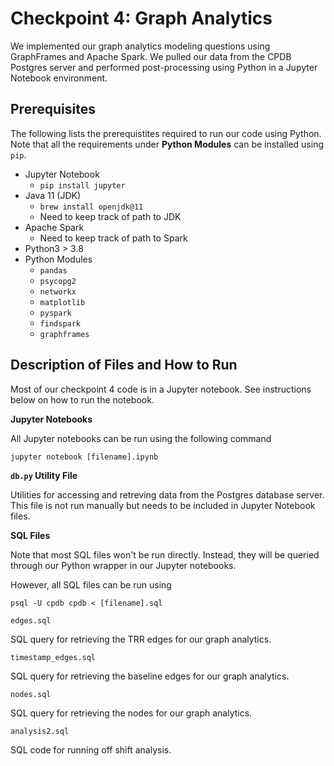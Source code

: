 # Checkpoint 4: Graph Analytics

We implemented our graph analytics modeling questions using GraphFrames and Apache Spark. We pulled our data from the CPDB Postgres server and performed post-processing using Python in a Jupyter Notebook environment.


## Prerequisites

The following lists the prerequistites required to run our code using Python. Note that all the requirements under **Python Modules** can be installed using `pip`.

* Jupyter Notebook
  * `pip install jupyter`
* Java 11 (JDK)
  * `brew install openjdk@11`
  * Need to keep track of path to JDK
* Apache Spark
  * Need to keep track of path to Spark
* Python3 > 3.8
* Python Modules
  * `pandas`
  * `psycopg2`
  * `networkx`
  * `matplotlib`
  * `pyspark`
  * `findspark`
  * `graphframes`



## Description of Files and How to Run

Most of our checkpoint 4 code is in a Jupyter notebook. See instructions below on how to run the notebook.


**Jupyter Notebooks**

All Jupyter notebooks can be run using the following command

```jupyter notebook [filename].ipynb```


**`db.py` Utility File**

Utilities for accessing and retreving data from the Postgres database server. This file is not run manually but needs to be included in Jupyter Notebook files.


**SQL Files**

Note that most SQL files won't be run directly. Instead, they will be queried through our Python wrapper in our Jupyter notebooks.

However, all SQL files can be run using

```psql -U cpdb cpdb < [filename].sql```

`edges.sql`

SQL query for retrieving the TRR edges for our graph analytics.

`timestamp_edges.sql`

SQL query for retrieving the baseline edges for our graph analytics.

`nodes.sql`

SQL query for retrieving the nodes for our graph analytics.

`analysis2.sql`

SQL code for running off shift analysis.

